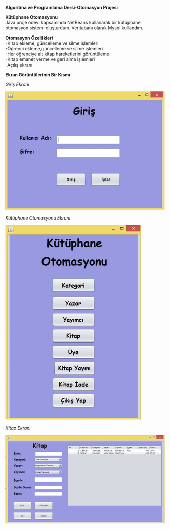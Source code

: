**Algoritma ve Programlama Dersi-Otomasyon Projesi**<br/>

**Kütüphane Otomasyonu**<br/>
Java proje ödevi kapsamında NetBeans kullanarak bir kütüphane otomasyon sistemi oluşturdum. Veritabanı olarak Mysql kullandım.<br/>

**Otomasyon Özellikleri**<br/>
-Kitap ekleme, güncelleme ve silme işlemleri<br/>
-Öğrenci ekleme,güncelleme ve silme işlemleri<br/>
-Her öğrenciye ait kitap hareketlerini görüntüleme<br/>
-Kitap emanet verme ve geri alma işlemleri<br/>
-Açılış ekranı<br/>

**Ekran Görüntülerinin Bir Kısmı**<br/>

*Giriş Ekranı*<br/>

![](https://github.com/elifagnar/Kutuphane-Otomasyonu/blob/master/images/Giris.JPG)<br/>

*Kütüphane Otomasyonu Ekranı*<br/>

![](https://github.com/elifagnar/Kutuphane-Otomasyonu/blob/master/images/KutuphaneOtomasyonu.JPG)<br/>

*Kitap Ekranı*<br/>

![](https://github.com/elifagnar/Kutuphane-Otomasyonu/blob/master/images/Kitap.JPG)<br/>












